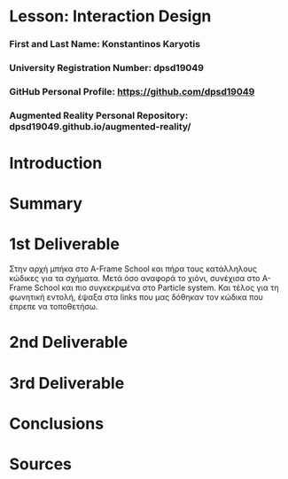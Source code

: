 # Lesson: Interaction Design

### First and Last Name: Konstantinos Karyotis
### University Registration Number: dpsd19049
### GitHub Personal Profile: https://github.com/dpsd19049
### Augmented Reality Personal Repository: dpsd19049.github.io/augmented-reality/

# Introduction

# Summary


# 1st Deliverable
Στην αρχή μπήκα στο Α-Frame School και πήρα τους κατάλληλους κώδικες για τα σχήματα. Μετά όσο αναφορά το χιόνι, συνέχισα στο A-Frame School και πιο συγκεκριμένα στο Particle system. Και τέλος για τη φωνητική εντολή, έψαξα στα links που μας δόθηκαν τον κώδικα που έπρεπε να τοποθετήσω.


# 2nd Deliverable


# 3rd Deliverable 


# Conclusions


# Sources
